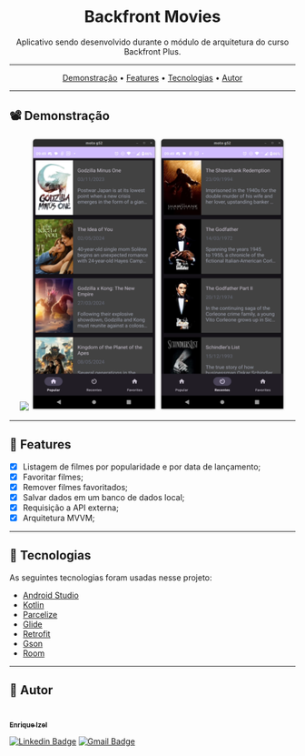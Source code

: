 <h1 align="center">Backfront Movies</h1>

<p align="center">
  Aplicativo sendo desenvolvido durante o módulo de arquitetura do curso Backfront Plus.
</p>

---

 <p align="center">
  <a href="#demonstracao">Demonstração</a> •
  <a href="#features">Features</a> •
  <a href="#tecnologias">Tecnologias</a> •
  <a href="#autor">Autor</a>
</p>

---

<h2 id="demonstracao">📽️ Demonstração</h2>

<p align="center">
  <img src="https://media.giphy.com/media/v1.Y2lkPTc5MGI3NjExc3VncXphOXRlcTF5cXA2ZXJpeG5rNmRqd21xb3Flcm1udDJnNzFkNyZlcD12MV9pbnRlcm5hbF9naWZfYnlfaWQmY3Q9Zw/vx5YcZn8irTtqPbU2t/giphy.gif" />
  <img src="./demos/demo01.png" width="222px" height="480px" />
  <img src="./demos/demo02.png" width="222px" height="480px" />
</p>

---

<h2 id="features">🚀 Features</h2>

- [x] Listagem de filmes por popularidade e por data de lançamento;
- [x] Favoritar filmes;
- [x] Remover filmes favoritados;
- [x] Salvar dados em um banco de dados local;
- [x] Requisição a API externa;
- [x] Arquitetura MVVM;

---

<h2 id="tecnologias"> 🤖 Tecnologias</h2>
As seguintes tecnologias foram usadas nesse projeto:

<ul>
  <li><a href="https://developer.android.com/studio">Android Studio</a></li>
  <li><a href="https://kotlinlang.org/">Kotlin</a></li>
  <li><a href="https://developer.android.com/kotlin/parcelize?hl=pt-br">Parcelize</a></li>
  <li><a href="https://bumptech.github.io/glide/">Glide</a></li>
  <li><a href="https://square.github.io/retrofit/">Retrofit</a></li>
  <li><a href="https://github.com/google/gson">Gson</a></li>
  <li><a href="https://developer.android.com/training/data-storage/room?hl=pt-br">Room</a></li>
</ul>

---

<h2 id="autor">👨 Autor</h2>

<a href="https://github.com/EnriqueIzel2">
 <img style="border-radius: 50%;" src="https://avatars3.githubusercontent.com/u/26115700?s=460&u=61b426b901b8fe02e12019b1fdb67bf0072d4f00&v=4" width="100px;" alt=""/>
 <br />
 <sub><b>Enrique Izel</b></sub>
</a>
 <br />

[![Linkedin Badge](https://img.shields.io/badge/-Enrique-blue?style=flat-square&logo=Linkedin&logoColor=white&link=https://www.linkedin.com/in/enriqueizel/)](https://www.linkedin.com/in/enriqueizel)
[![Gmail Badge](https://img.shields.io/badge/-eleaoizel@gmail.com-c14438?style=flat-square&logo=Gmail&logoColor=white&link=mailto:eleaoizel@gmail.com)](mailto:eleaoizel@gmail.com)
